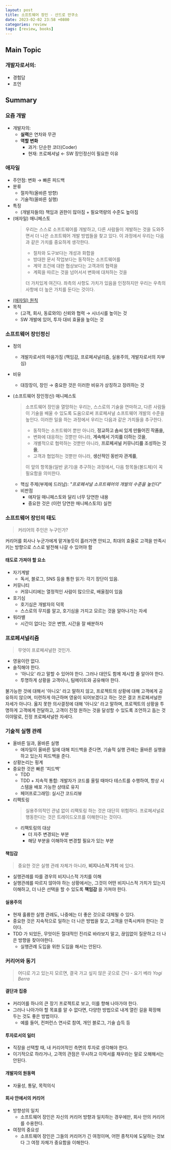 ```yaml
---
layout: post
title: 소프트웨어 장인 - 산드로 만쿠소
date: 2023-02-02 23:58 +0800
categories: review
tags: [review, books]
---
```


## Main Topic

### 개발자로서의:

- 경험담
- 조언

## Summary

### 요즘 개발

- 개발자의:
  - **실력**은 연차와 무관
  - **역할 변화**
    - 과거: 단순한 코더(Coder) 
    - 현재: 프로페셔널 ← SW 장인정신이 필요한 이유

### 애자일

- 주안점: 변화 → 빠른 피드백
- 분류
  - 절차적(올바른 방향)
  - 기술적(올바른 실행)
- 특징
  - (개발자들의) 책임과 권한이 많아짐 + 필요역량의 수준도 높아짐
- (애자일) 매니페스토 
  > 우리는 스스로 소프트웨어를 개발하고, 다른 사람들이 개발하는 것을 도와주면서 더 나은 소프트웨어 개발 방법들을 찾고 있다. 이 과정에서 우리는 다음과 같은 가치를 중요하게 생각한다.
  >
  > - 절차와 도구보다는 개성과 화합을
  > - 방대한 문서 작업보다는 동작하는 소프트웨어를
  > - 계약 조건에 대한 협상보다는 고객과의 협력을
  > - 계획을 따르는 것을 넘어서서 변화에 대처하는 것을
  >
  > 더 가치있게 여긴다.
  > 좌측의 사항도 가치가 있음을 인정하지만 우리는 우측의 사항에 더 높은 가치를 둔다는 것이다.
- [(애자일) 원칙](https://www.agilealliance.org/agile101/12-principles-behind-the-agile-manifesto/)
- 목적
  - (고객, 회사, 동료와의) 신뢰와 협력 → 시너시를 높이는 것
  - SW 개발에 있어, 투자 대비 효율을 높이는 것

### 소프트웨어 장인정신
- 정의
  - 개발자로서의 마음가짐 (책임감, 프로페셔널리즘, 실용주의, 개발자로서의 자부심)
- 비유
  - 대장장이, 장인 → 중요한 것은 이러한 비유가 상징하고 장려하는 것
- (소프트웨어 장인정신) 매니페스토
  > 소프트웨어 장인을 열망하는 우리는, 스스로의 기술을 연마하고, 다른 사람들이 기술을 배울 수 있도록 도움으로써 프로페셔널 소프트웨어 개발의 수준을 높인다. 이러한 일을 하는 과정에서 우리는 다음과 같은 가치들을 추구한다.
  >
  > - 동작하는 소프트웨어 뿐만 아니라, **정교하고 솜씨 있게 만들어진 작품을,**
  > - 변화에 대응하는 것뿐만 아니라, **계속해서 가치를 더하는 것을**,
  > - 개별적으로 협력하는 것뿐만 아니라, **프로페셔널 커뮤니티를 조성하는 것을**,
  > - 고객과 협업하는 것뿐만 아니라, **생산적인 동반자 관계를**,
  >
  > 이 앞의 항목들(일반 굵기)을 추구하는 과정에서, 다음 항목들(볼드체)이 꼭 필요함을 의미한다.

  - 핵심 주제(부제에 드러남): _"프로페셔널 소프트웨어의 개발의 수준을 높인다"_
  - 비판점
    - 애자일 매니페스토와 달리 너무 당연한 내용
    - 중요한 것은 (이런 당연한 매니페스토의) 실천


### 소프트웨어 장인의 태도

> 커리어의 주인은 누구인가?

커리어를 회사나 누군가에게 맡겨놓듯이 흘러가면 안되고, 최대의 효율로 고객을 만족시키는 방향으로 스스로 발전해 나갈 수 있어야 함


#### 태도로 가져야 할 요소

- 자기계발
  - 독서, 블로그, SNS 등을 통한 읽기: 각기 장단이 있음.
- 커뮤니티
  - 커뮤니티에는 열정적인 사람이 많으므로, 배울점이 있음
- 호기심
  - 호기심은 개발자의 덕목
  - 스스로의 무지를 알고, 호기심을 가지고 모르는 것을 알아나가는 자세
- 워라밸
  - 시간이 없다는 것은 변명, 시간을 잘 배분하자

### 프로페셔널리즘

> 무엇이 프로페셔널한 것인가.

- 영웅이란 없다.
- 솔직해야 한다.
  - '아니오' 라고 말할 수 있어야 한다. 그러나 대안도 함께 제시할 줄 알아야 한다.
  - 투명하게 상황을 고객이나, 팀메이트와 공유해야 한다.

불가능한 것에 대해서 '아니오' 라고 말하지 않고, 프로젝트의 상황에 대해 고객에게 공유하지 않으며, 미련하게 야근하며 영웅이 되어보겠다고 하는 것은 결코 프로페셔널한 자세가 아니다.
옳지 못한 의사결정에 대해 '아니오' 라고 말하며, 프로젝트의 상황을 투명하게 고객에게 전달하고, 고객이 진정 원하는 것을 달성할 수 있도록 조언하고 돕는 것이야말로, 진정 프로페셔널한 자세다.


### 기술적 실행 관례

- 올바른 일과, 올바른 실행
  - 애자일이 올바른 일에 대해 피드백을 준다면, 기술적 실행 관례는 올바른 실행을 하고 있는지 피드백을 준다.
- 상황논리는 핑계
- 중요한 것은 빠른 '피드백'
  - TDD
  - TDD + 지속적 통합: 개발자가 코드를 올릴 때마다 테스트를 수행하여, 항상 시스템을 배포 가능한 상태로 유지
  - 페어프로그래밍: 실시간 코드리뷰
- 리팩토링
  > 실용주의적인 관념 없이 리팩토링 하는 것은 대단히 위험하다. 프로페셔널로 행동한다는 것은 트레이드오프를 이해한다는 것이다.
  - 리팩토링의 대상
    - 더 자주 변경되는 부분
    - 해당 부분을 이해하여 변경할 필요가 있는 부분

#### 책임감

> 중요한 것은 실행 관례 자체가 아니라, **비지니스적 가치** 에 있다.

- 실행관례를 따를 경우의 비지니스적 가치를 이해
- 실행관례를 따르지 않아야 하는 상황에서는, 그것이 어떤 비지니스적 가치가 있는지 이해하고, 더 나은 선택을 할 수 있도록 **책임감** 을 가져야 한다.

#### 실용주의

- 현재 훌륭한 실행 관례도, 나중에는 더 좋은 것으로 대체될 수 있다.
- 중요한 것은 지속적으로 일하는 더 나은 방법을 찾고, 고객을 만족시켜야 한다는 것이다.
- TDD 가 되었든, 무엇이든 절대적인 진리로 바라보지 말고, 끊임없이 질문하고 더 나은 방향을 찾아야한다.
  - 실행관례 도입을 위한 도입을 해서는 안된다.

### 커리어와 동기

> 어디로 가고 있는지 모르면, 결국 가고 싶지 않은 곳으로 간다 - 요기 베라 *Yogi Berra*

#### 결단과 집중

- 커리어를 하나의 큰 장기 프로젝트로 보고, 이를 향해 나아가야 한다.
- 그러나 나아가야 할 목표를 알 수 없다면, 다양한 방법으로 내게 열린 길을 확장해 두는 것도 좋은 방법이다.
  - 예를 들어, 컨퍼런스 연사로 참여, 개인 블로그, 기술 습득 등

#### 투자로서의 일터

- 직장을 선택할 때, 내 커리어적인 측면의 투자로 생각해야 한다.
- 이기적으로 하라거나, 고객의 관점은 무시하고 이력서를 채우라는 말로 오해해서는 안된다.


#### 개발자의 원동력

- 자율성, 통달, 목적의식

#### 회사 안에서의 커리어

- 방향성의 일치
  - 소프트웨어 장인은 자신의 커리어 방향과 일치하는 경우에만, 회사 안의 커리어를 수용한다.
- 여정의 중요성
  - 소프트웨어 장인은 그들의 커리어가 긴 여정이며, 어떤 종착지에 도달하는 것보다 그 여정 자체가 중요함을 이해한다.

